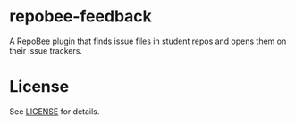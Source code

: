 # repobee-feedback
A RepoBee plugin that finds issue files in student repos and opens them on
their issue trackers.

# License
See [LICENSE](LICENSE) for details.
